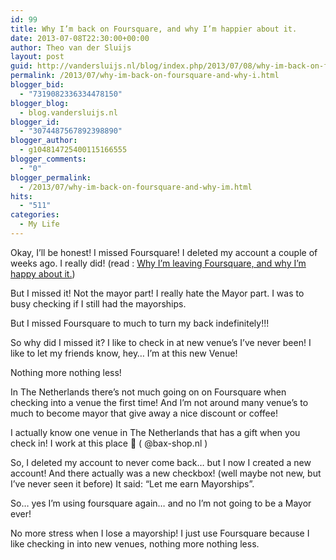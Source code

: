```yaml
---
id: 99
title: Why I’m back on Foursquare, and why I’m happier about it.
date: 2013-07-08T22:30:00+00:00
author: Theo van der Sluijs
layout: post
guid: http://vandersluijs.nl/blog/index.php/2013/07/08/why-im-back-on-foursquare-and-why-i/
permalink: /2013/07/why-im-back-on-foursquare-and-why-i.html
blogger_bid:
  - "7319082336334478150"
blogger_blog:
  - blog.vandersluijs.nl
blogger_id:
  - "3074487567892398890"
blogger_author:
  - g104814725400115166555
blogger_comments:
  - "0"
blogger_permalink:
  - /2013/07/why-im-back-on-foursquare-and-why-im.html
hits:
  - "511"
categories:
  - My Life
---
```

Okay, I&#8217;ll be honest! I missed Foursquare! I deleted my account a couple of weeks ago. I really did! (read : [Why I’m leaving Foursquare, and why I’m happy about it.](https://vandersluijs.nl/2013/06/why-im-leaving-foursquare-and-why-im-happy-about-it.html "Why I’m leaving Foursquare, and why I’m happy about it."))

But I missed it! Not the mayor part! I really hate the Mayor part. I was to busy checking if I still had the mayorships.

But I missed Foursquare to much to turn my back indefinitely!!!<!--more-->

So why did I missed it? I like to check in at new venue&#8217;s I&#8217;ve never been! I like to let my friends know, hey&#8230; I&#8217;m at this new Venue!

Nothing more nothing less!

In The Netherlands there&#8217;s not much going on on Foursquare when checking into a venue the first time! And I&#8217;m not around many venue&#8217;s to much to become mayor that give away a nice discount or coffee!

I actually know one venue in The Netherlands that has a gift when you check in! I work at this place 🙂 ( @bax-shop.nl )

So, I deleted my account to never come back&#8230; but I now I created a new account! And there actually was a new checkbox! (well maybe not new, but I&#8217;ve never seen it before) It said: &#8220;Let me earn Mayorships&#8221;.

So&#8230; yes I&#8217;m using foursquare again&#8230; and no I&#8217;m not going to be a Mayor ever!

No more stress when I lose a mayorship! I just use Foursquare because I like checking in into new venues, nothing more nothing less.